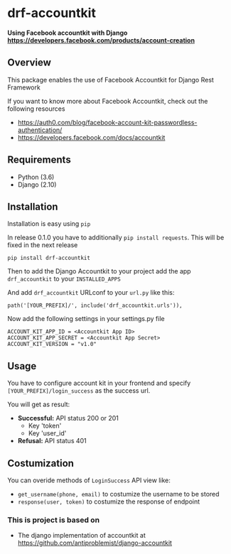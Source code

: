 # drf-accountkit
**Using Facebook accountkit with Django https://developers.facebook.com/products/account-creation**

## Overview

This package enables the use of Facebook Accountkit for Django Rest Framework

If you want to know more about Facebook Accountkit, check out the following resources
- https://auth0.com/blog/facebook-account-kit-passwordless-authentication/
- https://developers.facebook.com/docs/accountkit

## Requirements

-  Python (3.6)
-  Django (2.10)


## Installation

Installation is easy using `pip`

In release 0.1.0 you have to additionally ```pip install requests```. This will be fixed in the next release


	pip install drf-accountkit


Then to add the Django Accountkit to your project add the app `drf_accountkit` to your `INSTALLED_APPS`

And add `drf_accountkit` URLconf to your `url.py` like this:

    path('[YOUR_PREFIX]/', include('drf_accountkit.urls')),


Now add the following settings in your settings.py file


	ACCOUNT_KIT_APP_ID = <Accountkit App ID>
	ACCOUNT_KIT_APP_SECRET = <Accountkit App Secret>
	ACCOUNT_KIT_VERSION = "v1.0"

## Usage

You have to configure account kit in your frontend and specify `[YOUR_PREFIX]/login_success` as the success url.

You will get as result:
- **Successful:** API status 200 or 201
    - Key 'token'
    - Key 'user_id'
- **Refusal:** API status 401


## Costumization
You can overide methods of  `LoginSuccess` API view like:
 - `get_username(phone, email)` to costumize the username to be stored
 - `response(user, token)` to costumize the response of endpoint


### This is project is based on

- The django implementation of accountkit at https://github.com/antiproblemist/django-accountkit
